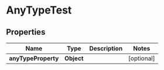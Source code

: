 

# AnyTypeTest


## Properties

| Name | Type | Description | Notes |
|------------ | ------------- | ------------- | -------------|
|**anyTypeProperty** | **Object** |  |  [optional] |



